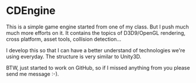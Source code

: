 # CDEngine
This is a simple game engine started from one of my class. But I push much much more efforts on it. 
It contains the topics of D3D9/OpenGL rendering, cross platform, asset tools, collision detection... 

I develop this so that I can have a better understand of technologies we're using everyday. 
The structure is very similar to Unity3D. 

BTW, just started to work on GitHub, so if I missed anything from you please send me message :-).


